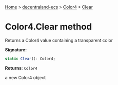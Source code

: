 [Home](./index) &gt; [decentraland-ecs](./decentraland-ecs.md) &gt; [Color4](./decentraland-ecs.color4.md) &gt; [Clear](./decentraland-ecs.color4.clear.md)

# Color4.Clear method

Returns a Color4 value containing a transparent color

**Signature:**
```javascript
static Clear(): Color4;
```
**Returns:** `Color4`

a new Color4 object
